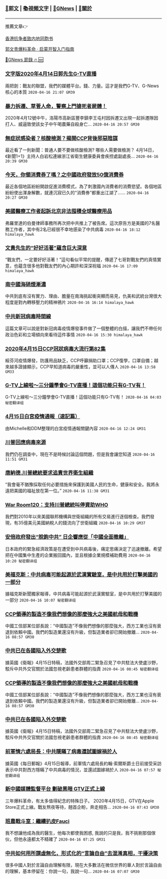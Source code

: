 ###  [:eagle:郭文](https://github.com/ourhimalayas/txt) | [:books:視頻文字](https://github.com/ourhimalayas/txt/blob/master/content/README.md) | [:newspaper:GNews](https://github.com/ourhimalayas/txt/blob/master/content/gnews/README.md) | [:pray:關於](https://github.com/ourhimalayas/home/tree/master/about)
---

推薦文章:point_right:

[香港抗争者致内地同胞书](https://github.com/ourhimalayas/news/blob/master/2019/08/a_letter_from_the_hong_kong_people.md)

[郭文贵爆料革命 · 启蒙开智入门指南](https://github.com/ourhimalayas/txt/issues/1)

[:newspaper:GNews 節錄 :fire: :new:](https://github.com/ourhimalayas/txt/blob/master/content/gnews/README.md) 



### [文字版2020年4月14日郭先生G-TV直播](/content/gnews/1/README.md)

兩把劍：戰友的聯盟，我們的媒體平台。錢、力量。這才是我們G-TV、G-News核心的本質  `2020-04-16 21:07 GM39`

### [暴力拆遷、草菅人命，警察上門搶死者屍體！](/content/gnews/2/README.md)

2020年4月12號中午，洛陽市高新區豐李鎮李王屯村因拆遷又出現一起拆遷隊因打人、威逼致使該女子中午喝農藥自殺身亡...  `2020-04-16 20:57 GM30`

### [無症狀感染者？核酸檢測？揭開CCP背後邪惡陰謀](/content/gnews/3/README.md)

最近看了一則新聞：普通人要不要做核酸檢測? 哪些人需要做檢測？ 4月14日，《新聞1+1》主持人白岩松連線浙江省衛生健康委員會疾控處副處長...  `2020-04-16 20:39 GM30`

### [今天，你領消費券了嗎？之中國政府發放50億消費券](/content/gnews/4/README.md)

最近各個地區紛紛開啟促進消費模式，為了刺激國內消費者的消費慾望。各個地區紛紛使出渾身解數，就連沉寂已久的“消費券”都重出江湖了……  `2020-04-16 20:27 GM30`

### [美國醫療工作者起訴北京非法囤積全球醫療用品](/content/gnews/5/README.md)

弗羅里達的伯曼律師事務所再次把中共推上了被告席。這次原告方是美國的7名醫務工作者，其中有2名已經很不幸地感染了中共病毒  `2020-04-16 18:12 himalaya_hawk`

### [文貴先生的“好好活著”蘊含巨大深意](/content/gnews/6/README.md)

“戰友們，一定要好好活著！”這句看似平常的提醒，傳遞了七哥對戰友們的真情實意，也蘊含很多他對戰友們的內心期許和深深祝福  `2020-04-16 17:09 himalaya_hawk`

### [南中國海硝煙漸濃](/content/gnews/7/README.md)

中共到底有沒有實力、理由、膽量在南海挑起衝突顯而易見，仇美和武統台灣很大程度是對內轉移壓力的精神鴉片  `2020-04-16 16:14 himalaya_hawk`

### [中共新冠病毒時間線](/content/gnews/8/README.md)

這篇文章可以說是對新冠病毒疫情爆發事件做了一個整體的白描，讓我們不帶任何政治色彩和立場傾向來看待這件事情  `2020-04-16 15:30 himalaya_hawk`

### [2020年4月15日CCP冠狀病毒大流行第82集](/content/gnews/9/README.md)

綏芬河疫情爆發，防護用品缺乏，CCP呼籲捐助口罩；CCP復學，口罩自備；越來越多證據顯示，CCP早知道病毒的嚴重性，並可以人傳人  `2020-04-16 13:58 GM33`

### [G-TV上線啦～三分鐘學會G-TV直播！這個功能只有G-TV有！](/content/gnews/10/README.md)

G-TV上線啦～三分鐘學會G-TV直播！這個功能只有G-TV有！  `2020-04-16 04:03 秘密翻译组`

### [4月15日白宮疫情通報（速記篇）](/content/gnews/11/README.md)

由Michelle和DDM整理的白宮疫情通報關鍵內容  `2020-04-16 12:24 GM31`

### [川普回應病毒來源](/content/gnews/12/README.md)

我們仍在調查中，現在不是時候討論這個問題，但是我會讓您知道  `2020-04-16 11:51 GM31`

### [唐納德.川普總統要求追責世界衛生組織](/content/gnews/13/README.md)

“我會毫不猶豫採取任何必要措施來保護到美國人民的生命，健康和安全。我將永遠把美國的福祉放在第一位。”  `2020-04-16 11:38 GM31`

### [War Room120：支持川普總統叫停資助WHO](/content/gnews/14/README.md)

我們對2010年以來美國聯邦機構與世衛組織的所有交易進行逐個檢查。我們發現，有35億美元美國納稅人的錢流向了世衛組織  `2020-04-16 10:29 GM37`

### [安倍政府發出“脫鉤中共” 日企響應從「中國全面撤離」](/content/gnews/15/README.md)

日本政府的緊急經濟政策是在遭受到中共病毒後，痛定思痛決定了迅速撤離。希望把在中國集中生產的企業搬回國內，並且根據企業規模補助費用  `2020-04-16 10:20 秘密翻译组`

### [美福克斯：中共病毒可能起源於武漢實驗室，是中共用於打擊美國的一部分](/content/gnews/16/README.md)

據福克斯新聞獨家報導，中共病毒可能起源於武漢實驗室，是中共用於打擊美國的一部分  `2020-04-16 10:07 秘密翻译组`

### [CCP領導的製造不像我們想像的那麼強大之美國航母和戰機](/content/gnews/17/README.md)

中國工信部某位部長說：“中國製造”不像我們想像的那麼強大，西方工業也沒有衰退到依賴中國。我們的製造業還沒有升級，但製造業者卻已開始撤離...  `2020-04-16 08:57 GM30`

### [中共已在各國陷入外交楚歌](/content/gnews/18/README.md)

據英國《衛報》4月15日特稿，法國外交部周二緊急召見了中共駐法大使盧沙野，駁斥中共外交官關於法國忽視老齡患者群體的指責  `2020-04-16 08:45 秘密翻译组`

### [CCP領導的製造不像我們想像的那麼強大之美國航母和戰機](/content/gnews/19/README.md)

中國工信部某位部長說：“中國製造”不像我們想像的那麼強大，西方工業也沒有衰退到依賴中國。我們的製造業還沒有升級，但製造業者卻已開始撤離...  `2020-04-16 08:57 GM30`

### [中共已在各國陷入外交楚歌](/content/gnews/20/README.md)

據英國《衛報》4月15日特稿，法國外交部周二緊急召見了中共駐法大使盧沙野，駁斥中共外交官關於法國忽視老齡患者群體的指責  `2020-04-16 08:45 秘密翻译组`

### [前軍情六處局長：中共隱瞞了病毒還試圖嫁禍於人](/content/gnews/21/README.md)

據英國《每日郵報》4月15日報導，前軍情六處局長約翰·索爾斯爵士日前接受采訪表示中共對西方隱瞞了中共病毒的情況，並還試圖嫁禍於人  `2020-04-16 07:57 秘密翻译组`

### [新中國媒體監督平台 劃破黑暗 GTV正式上線](/content/gnews/22/README.md)

三年爆料革命，有太多值得紀念的特殊日子。 2020年4月15日，GTV在Apple Store正式上線。戰友熬夜等待，翹首企盼，奔走相告...  `2020-04-16 07:43 GM30`

### [班農戰斗室：繼續扒皮Fauci](/content/gnews/23/README.md)

我不想讓他成為我的醫生，他每次都使我困惑, 我說的只是我，我不挑剔那個傢伙，但他永遠都太不精確了  `2020-04-16 07:25 GM31`

### [中共如何用所謂虛無化，形式化的“言論自由”去混淆真相，干擾決策](/content/gnews/24/README.md)

很多中國人對於言論自由理解有限，現在大多數活在微信世界的華人對於言論自由的理解，基本停留在：你說一句，我說一句...  `2020-04-16 07:07 GM30`

